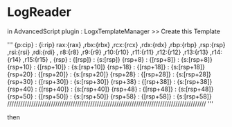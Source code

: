 # LogReader

in AdvancedScript plugin :
LogxTemplateManager >> Create this Template


'''
  {p:cip} : {i:rip}
  rax:{rax} ,rbx:{rbx} ,rcx:{rcx} ,rdx:{rdx} ,rbp:{rbp} ,rsp:{rsp} ,rsi:{rsi} ,rdi:{rdi} ,
  r8:{r8} ,r9:{r9} ,r10:{r10} ,r11:{r11} ,r12:{r12} ,r13:{r13} ,r14:{r14} ,r15:{r15} ,
  {rsp} : {[rsp]} : {s:[rsp]}
  {rsp+8} : {[rsp+8]} : {s:[rsp+8]}
  {rsp+10} : {[rsp+10]} : {s:[rsp+10]}
  {rsp+18} : {[rsp+18]} : {s:[rsp+18]}
  {rsp+20} : {[rsp+20]} : {s:[rsp+20]}
  {rsp+28} : {[rsp+28]} : {s:[rsp+28]}
  {rsp+30} : {[rsp+30]} : {s:[rsp+30]}
  {rsp+38} : {[rsp+38]} : {s:[rsp+38]}
  {rsp+40} : {[rsp+40]} : {s:[rsp+40]}
  {rsp+48} : {[rsp+48]} : {s:[rsp+48]}
  {rsp+50} : {[rsp+50]} : {s:[rsp+50]}
  {rsp+58} : {[rsp+58]} : {s:[rsp+58]}
  ///////////////////////////////////////////////////////////////////////////////////////////
'''

then 
